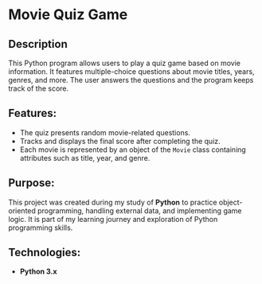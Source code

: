 # Movie Quiz Game

## Description

This Python program allows users to play a quiz game based on movie information. It features multiple-choice questions about movie titles, years, genres, and more. The user answers the questions and the program keeps track of the score.

## Features:
- The quiz presents random movie-related questions.
- Tracks and displays the final score after completing the quiz.
- Each movie is represented by an object of the `Movie` class containing attributes such as title, year, and genre.

## Purpose:
This project was created during my study of **Python** to practice object-oriented programming, handling external data, and implementing game logic. It is part of my learning journey and exploration of Python programming skills.

## Technologies:
- **Python 3.x**
